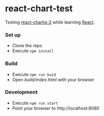 # react-chart-test #

Testing [react-chartjs-2](https://github.com/gor181/react-chartjs-2) while learning [React](https://facebook.github.io/react/).

### Set up ###

* Clone the repo
* Execute `npm install`

### Build ###

* Execute `npm run buid`
* Open *build/index.html* with your browser

### Development ###

* Execute `npm run start`
* Point your browser to http://localhost:8080
